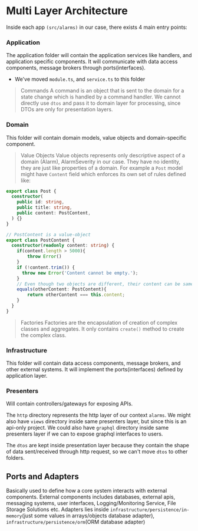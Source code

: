 # Multi Layer Architecture

Inside each app `(src/alarms)` in our case, there exists 4 main entry points:

### Application
The application folder will contain the application services like handlers, and application specific components. It will communicate with data access components, message brokers through ports(interfaces).
- We've moved `module.ts`, and `service.ts` to this folder


> Commands
A command is an object that is sent to the domain for a state change which is handled by a command handler. We cannot directly use `dtos` and pass it to domain layer for processing, since DTOs are only for presentation layers.


### Domain
This folder will contain domain models, value objects and domain-specific component.

> Value Objects
Value objects represents only descriptive aspect of a domain (Alarm), AlarmSeverity in our case. They have no identity, they are just like properties of a domain. For example a `Post` model might have `Content` field which enforces its own set of rules defined like: 
```domain/post.ts
export class Post {
  constructor(
    public id: string,
    public title: string,
    public content: PostContent,
  ) {}
}
```
```domain/value-objects/post-content.ts
// PostContent is a value-object
export class PostContent {
  constructor(readonly content: string) {
    if(content.length > 5000){
        throw Error()
    }
    if (!content.trim()) {
      throw new Error('Content cannot be empty.');
    }
    // Even though two objects are different, their content can be same
    equals(otherContent: PostContent){
        return otherContent === this.content;
    }
  }
}

``` 
> Factories
Factories are the encapsulation of creation of complex classes and aggregates. It only contains `create()` method to create the complex class.

### Infrastructure
This folder will contain data access components, message brokers, and other external systems. It will implement the ports(interfaces) defined by application layer.

### Presenters
Will contain controllers/gateways for exposing APIs.

The `http` directory represents the http layer of our context `alarms`.
We might also have `views` directory inside same presenters layer, but since this is an api-only project.
We could also have `graphql` directory inside same presenters layer if we can to expose graphql interfaces to users. 

The `dtos` are kept inside presentation layer because they contain the shape of data sent/received through http request, so we can't move `dtos` to other folders.

## Ports and Adapters
Basically used to define how a core system interacts with external components. External components includes databases, external apis, messaging systems, user interfaces, Logging/Monitoring Service, File Storage Solutions etc.
Adapters lies inside `infrastructure/persistence/in-memory`(just some values in arrays/objects database adapter), `infrastructure/persistence/orm`(ORM database adapter)